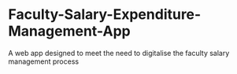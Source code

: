 # Faculty-Salary-Expenditure-Management-App
A web app designed to meet the need to digitalise the faculty salary management process
